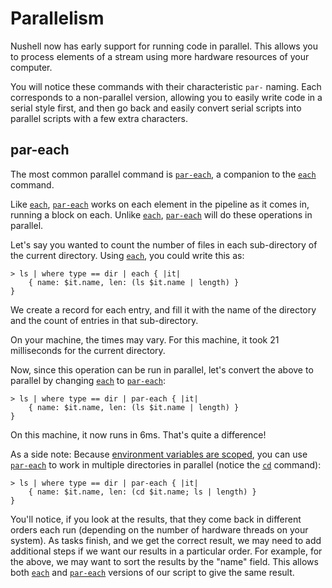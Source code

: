 # Parallelism

Nushell now has early support for running code in parallel. This allows you to process elements of a stream using more hardware resources of your computer.

You will notice these commands with their characteristic `par-` naming. Each corresponds to a non-parallel version, allowing you to easily write code in a serial style first, and then go back and easily convert serial scripts into parallel scripts with a few extra characters.

## par-each

The most common parallel command is [`par-each`](/commands/docs/par-each.md), a companion to the [`each`](/commands/docs/each.md) command.

Like [`each`](/commands/docs/each.md), [`par-each`](/commands/docs/par-each.md) works on each element in the pipeline as it comes in, running a block on each. Unlike [`each`](/commands/docs/each.md), [`par-each`](/commands/docs/par-each.md) will do these operations in parallel.

Let's say you wanted to count the number of files in each sub-directory of the current directory. Using [`each`](/commands/docs/each.md), you could write this as:

```
> ls | where type == dir | each { |it|
    { name: $it.name, len: (ls $it.name | length) }
}
```

We create a record for each entry, and fill it with the name of the directory and the count of entries in that sub-directory.

On your machine, the times may vary. For this machine, it took 21 milliseconds for the current directory.

Now, since this operation can be run in parallel, let's convert the above to parallel by changing [`each`](/commands/docs/each.md) to [`par-each`](/commands/docs/par-each.md):

```
> ls | where type == dir | par-each { |it|
    { name: $it.name, len: (ls $it.name | length) }
}
```

On this machine, it now runs in 6ms. That's quite a difference!

As a side note: Because [environment variables are scoped](environment.md#scoping), you can use [`par-each`](/commands/docs/par-each.md) to work in multiple directories in parallel (notice the [`cd`](/commands/docs/cd.md) command):

```
> ls | where type == dir | par-each { |it|
    { name: $it.name, len: (cd $it.name; ls | length) }
}
```

You'll notice, if you look at the results, that they come back in different orders each run (depending on the number of hardware threads on your system). As tasks finish, and we get the correct result, we may need to add additional steps if we want our results in a particular order. For example, for the above, we may want to sort the results by the "name" field. This allows both [`each`](/commands/docs/each.md) and [`par-each`](/commands/docs/par-each.md) versions of our script to give the same result.
